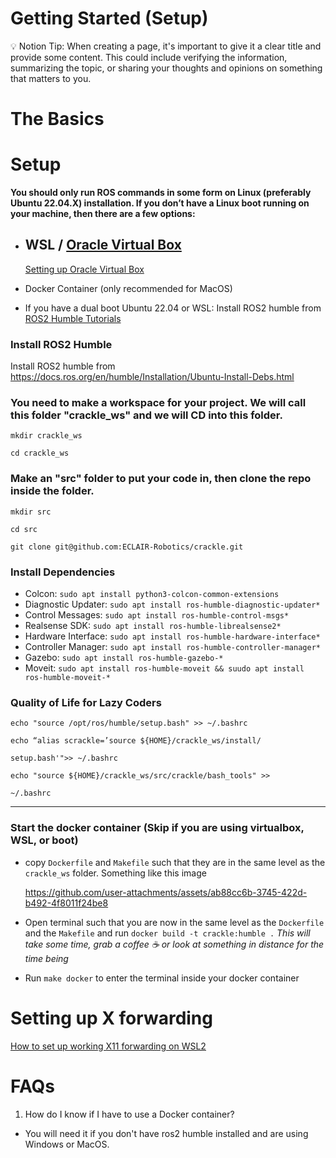 # Getting Started (Setup)

<aside>
💡 Notion Tip: When creating a page, it's important to give it a clear title and provide some content. This could include verifying the information, summarizing the topic, or sharing your thoughts and opinions on something that matters to you.

</aside>

# The Basics

# Setup

**You should only run ROS commands in some form on Linux (preferably Ubuntu 22.04.X) installation. If you don’t have a Linux boot running on your machine, then there are a few options:**

- **WSL / [Oracle Virtual Box](https://download.virtualbox.org/virtualbox/7.1.4/VirtualBox-7.1.4-165100-Win.exe)**
    - 
    
    [Setting up Oracle Virtual Box](https://www.notion.so/Setting-up-Oracle-Virtual-Box-147d0549950a80f9b9e2c240506b72eb?pvs=21)
    
- Docker Container (only recommended for MacOS)

- If you have a dual boot Ubuntu 22.04 or WSL: Install ROS2 humble from [ROS2 Humble Tutorials](https://docs.ros.org/en/humble/Tutorials.html)

### Install ROS2 Humble

Install ROS2 humble from https://docs.ros.org/en/humble/Installation/Ubuntu-Install-Debs.html

### You need to make a workspace for your project. We will call this folder "crackle_ws" and we will CD into this folder.

`mkdir crackle_ws`

`cd crackle_ws`

### Make an "src" folder to put your code in, then clone the repo inside the folder.

`mkdir src`

`cd src`

`git clone git@github.com:ECLAIR-Robotics/crackle.git`

### Install Dependencies

- Colcon: `sudo apt install python3-colcon-common-extensions`
- Diagnostic Updater: `sudo apt install ros-humble-diagnostic-updater*`
- Control Messages: `sudo apt install ros-humble-control-msgs*`
- Realsense SDK: `sudo apt install ros-humble-librealsense2*`
- Hardware Interface: `sudo apt install ros-humble-hardware-interface*`
- Controller Manager: `sudo apt install ros-humble-controller-manager*`
- Gazebo: `sudo apt install ros-humble-gazebo-*`
- Moveit: `sudo apt install ros-humble-moveit && suudo apt install ros-humble-moveit-*`

### Quality of Life for Lazy Coders

`echo "source /opt/ros/humble/setup.bash" >> ~/.bashrc`

`echo “alias scrackle=’source ${HOME}/crackle_ws/install/`

`setup.bash'">> ~/.bashrc` 

`echo "source ${HOME}/crackle_ws/src/crackle/bash_tools" >>` 

`~/.bashrc`

---

### Start the docker container (Skip if you are using virtualbox, WSL, or boot)

- copy `Dockerfile` and `Makefile` such that they are in the same level as the `crackle_ws` folder. Something like this image
    
    https://github.com/user-attachments/assets/ab88cc6b-3745-422d-b492-4f8011f24be8
    
- Open terminal such that you are now in the same level as the `Dockerfile` and the `Makefile` and run `docker build -t crackle:humble .` *This will take some time, grab a coffee :coffee: or look at something in distance for the time being*
- Run `make docker` to enter the terminal inside your docker container

# Setting up X forwarding

[How to set up working X11 forwarding on WSL2](https://stackoverflow.com/questions/61110603/how-to-set-up-working-x11-forwarding-on-wsl2)

# FAQs

1. How do I know if I have to use a Docker container?
- You will need it if you don't have ros2 humble installed and are using Windows or MacOS.
